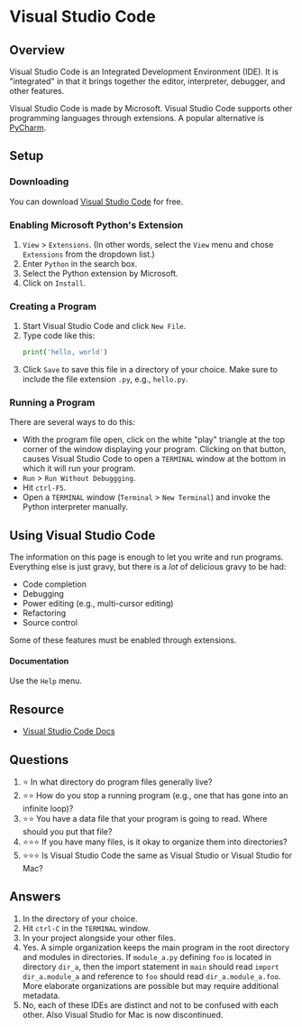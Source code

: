 # Visual Studio Code
## Overview
Visual Studio Code is an Integrated Development Environment (IDE). It is "integrated" in that it brings together the editor, interpreter, debugger, and other features.

Visual Studio Code is made by Microsoft. Visual Studio Code supports other programming languages through extensions. A popular alternative is [PyCharm](pycharm.md).

## Setup
### Downloading
You can download [Visual Studio Code](https://code.visualstudio.com/) for free.

### Enabling Microsoft Python's Extension
1. `View` > `Extensions`. (In other words, select the `View` menu and chose `Extensions` from the dropdown list.)
1. Enter `Python` in the search box.
1. Select the Python extension by Microsoft.
1. Click on `Install`.

### Creating a Program
1. Start Visual Studio Code and click `New File`.
1. Type code like this:
    ```python
    print('hello, world')
    ```
1. Click `Save` to save this file in a directory of your choice. Make sure to include the file extension `.py`, e.g., `hello.py`.

### Running a Program
There are several ways to do this:
- With the program file open, click on the white "play" triangle at the top corner of the window displaying your program. Clicking on that button, causes Visual Studio Code to open a `TERMINAL` window at the bottom in which it will run your program.
- `Run` > `Run Without Debuggging`.
- Hit `ctrl-F5`.
- Open a `TERMINAL` window (`Terminal` > `New Terminal`) and invoke the Python interpreter manually.

## Using Visual Studio Code
The information on this page is enough to let you write and run programs. Everything else is just gravy, but there is a *lot* of delicious gravy to be had:
- Code completion
- Debugging
- Power editing (e.g., multi-cursor editing)
- Refactoring
- Source control

Some of these features must be enabled through extensions.

#### Documentation
Use the `Help` menu.

## Resource
- [Visual Studio Code Docs](https://code.visualstudio.com/docs)

## Questions
1. :star: In what directory do program files generally live?
1. :star::star: How do you stop a running program (e.g., one that has gone into an infinite loop)?
1. :star::star: You have a data file that your program is going to read. Where should you put that file?
1. :star::star::star: If you have many files, is it okay to organize them into directories?
1. :star::star::star: Is Visual Studio Code the same as Visual Studio or Visual Studio for Mac?

## Answers
1. In the directory of your choice.
1. Hit `ctrl-C` in the `TERMINAL` window.
1. In your project alongside your other files.
1. Yes. A simple organization keeps the main program in the root directory and modules in directories. If `module_a.py` defining `foo` is located in directory `dir_a`, then the import statement in `main` should read `import dir_a.module_a` and reference to `foo` should read `dir_a.module_a.foo`. More elaborate organizations are possible but may require additional metadata.
1. No, each of these IDEs are distinct and not to be confused with each other. Also Visual Studio for Mac is now discontinued.
